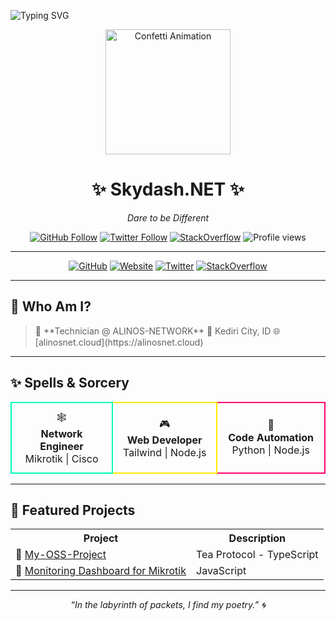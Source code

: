 ![Typing SVG](https://readme-typing-svg.herokuapp.com?size=27&color=E056FD&center=true&vCenter=true&width=600&height=100&lines=Welcome+to+Skydash.NET;Web+Development;Network+Engineer)

<p align="center">
  <img src="https://media.giphy.com/media/3o6Zt6ML6BklcajjsA/giphy.gif" width="200" alt="Confetti Animation"/>
</p>

<div align="center">
  <h1>✨ Skydash.NET ✨</h1>
  <p><em>Dare to be Different</em></p>
  <p>
    <a href="https://github.com/skydashnet"><img src="https://img.shields.io/github/followers/skydashnet?label=Follow&style=social" alt="GitHub Follow"/></a>
    <a href="https://twitter.com/skydashnet"><img src="https://img.shields.io/twitter/follow/skydashnet?style=social" alt="Twitter Follow"/></a>
    <a href="https://stackoverflow.com/users/adryan-pintratama-amarcha"><img src="https://img.shields.io/badge/StackOverflow-Adryan--Pintratama--Amarcha-FE7A16?logo=stackoverflow" alt="StackOverflow"/></a>
    <img src="https://komarev.com/ghpvc/?username=skydashnet&color=brightgreen" alt="Profile views"/>
  </p>
</div>

---

<p align="center">
    <a href="https://github.com/skydashnet"><img src="https://img.shields.io/badge/GitHub-skydashnet-181717?logo=github" alt="GitHub"/></a>
    <a href="https://alinosnet.cloud"><img src="https://img.shields.io/badge/Website-alinosnet.cloud-4AB197?logo=google-chrome" alt="Website"/></a>
    <a href="https://twitter.com/skydashnet"><img src="https://img.shields.io/badge/Twitter-%40skydashnet-1DA1F2?logo=twitter" alt="Twitter"/></a>
    <a href="https://stackoverflow.com/users/adryan-pintratama-amarcha"><img src="https://img.shields.io/badge/StackOverflow-Adryan--Pintratama--Amarcha-FE7A16?logo=stackoverflow" alt="StackOverflow"/></a>
</p>

---

## 💼 Who Am I?
<blockquote>
  🔧 **Technician @ ALINOS-NETWORK**  
  📍 Kediri City, ID  
  🌐 [alinosnet.cloud](https://alinosnet.cloud)
</blockquote>

---

## ✨ Spells & Sorcery
<div align="center">
  <table>
    <tr>
      <td align="center" width="200" style="border:2px solid #00FFBA; padding:12px; border-radius:8px;">
        🕸️<br/><strong>Network Engineer</strong><br/>Mikrotik | Cisco
      </td>
      <td align="center" width="200" style="border:2px solid #FFEA00; padding:12px; border-radius:8px;">
        🎮<br/><strong>Web Developer</strong><br/> Tailwind | Node.js
      </td>
      <td align="center" width="200" style="border:2px solid #FF006E; padding:12px; border-radius:8px;">
        🐍<br/><strong>Code Automation</strong><br/>Python | Node.js
      </td>
    </tr>
  </table>
</div>

---

## 🔮 Featured Projects
<div align="center">
  <table>
    <tr>
      <th>Project</th>
      <th>Description</th>
    </tr>
    <tr>
      <td>🚀 <a href="https://github.com/skydashnet/My-OSS-Project">My-OSS-Project</a></td>
      <td>Tea Protocol - TypeScript</td>
    </tr>
    <tr>
      <td>🤖 <a href="https://github.com/skydashnet/skydash-monitoring">Monitoring Dashboard for Mikrotik</a></td>
      <td>JavaScript</td>
    </tr>
  </table>
</div>

---

<p align="center"><em>“In the labyrinth of packets, I find my poetry.” 🌀</em></p>
